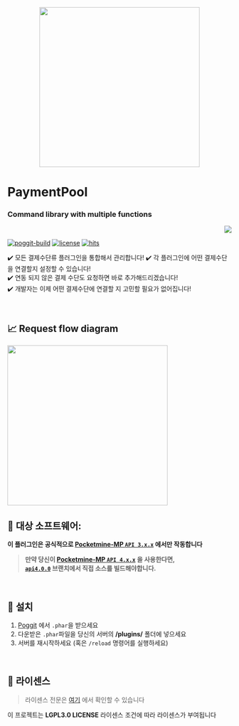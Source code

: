 <p align="center"> <img src="https://ghcdn.rawgit.org/Blugin/PaymentPool/master/icon.png" width="360"> </p>  
  
# PaymentPool  
### Command library with multiple functions
<p align="right">  
  <a href="https://github.com/Blugin/PaymentPool/blob/master/README_KOR.md">  
    <img src="https://img.shields.io/static/v1?label=%ED%95%9C%EA%B5%AD%EC%96%B4&message=%EB%A1%9C+%EC%9D%BD%EA%B8%B0&labelColor=success">  
  </a>  
</p>  
    
[![poggit-build](https://poggit.pmmp.io/ci.shield/Blugin/PaymentPool/PaymentPool)](https://poggit.pmmp.io/ci/Blugin/PaymentPool/PaymentPool)
[![license](https://img.shields.io/github/license/Blugin/PaymentPool.svg)](https://github.com/Blugin/PaymentPool/blob/master/LICENSE)
[![hits](https://views.whatilearened.today/views/github/Blugin/PaymentPool.svg)](http://hits.dwyl.com/Blugin/PaymentPool)
  
✔️ 모든 결제수단류 플러그인을 통합해서 관리합니다!
✔️ 각 플러그인에 어떤 결제수단을 연결할지 설정할 수 있습니다!  
✔️ 연동 되지 않은 결제 수단도 요청하면 바로 추가해드리겠습니다!  
✔️ 개발자는 이제 어떤 결제수단에 연결할 지 고민할 필요가 없어집니다!  
    
<br>  
  
## :chart_with_upwards_trend: Request flow diagram  
<img src="https://ghcdn.rawgit.org/Blugin/PaymentPool/master/docs/request-flow-diagram.png" width="360">  
    
<br>  
  
## :file_folder: 대상 소프트웨어: 
**이 플러그인은 공식적으로 [Pocketmine-MP `API 3.x.x`](https://github.com/pmmp/PocketMine-MP/tree/stable) 에서만 작동합니다**
> **만약 당신이 [**Pocketmine-MP** `API 4.x.x`](https://github.com/pmmp/PocketMine-MP/tree/master) 을 사용한다면,**  
> **[`api4.0.0`](https://github.com/Blugin/PaymentPool/tree/api4.0.0) 브랜치에서 직접 소스를 빌드해야합니다.**
  
<br>  
  
## :wrench: 설치
1) [Poggit](https://poggit.pmmp.io/ci/Blugin/PaymentPool/PaymentPool) 에서 `.phar`을  받으세요  
2) 다운받은 `.phar`파일을 당신의 서버의 **/plugins/** 폴더에 넣으세요  
3) 서버를 재시작하세요 (혹은 `/reload` 명령어를 실행하세요)  
  
<br>  
  
## :memo: 라이센스 
> 라이센스 전문은 [여기](https://github.com/Blugin/PaymentPool/blob/master/LICENSE) 에서 확인할 수 있습니다  
  
이 프로젝트는 **LGPL3.0 LICENSE** 라이센스 조건에 따라 라이센스가 부여됩니다
